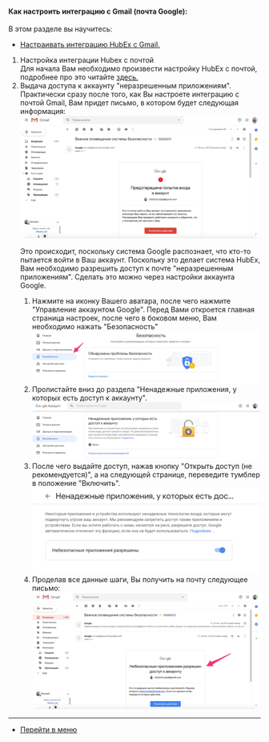 #### Как настроить интеграцию с Gmail (почта Google):
В этом разделе вы научитесь:
<html>
  <meta charset="utf-8">
  <title>Быстрый переход внутри документа</title>
 <ul>
       <li><a href="#gmail">Настраивать интеграцию HubEx с Gmail.</a></li>
 </ul>
</html>

<ol>
<li> Настройка интеграции Hubex с почтой</li>
Для начала Вам необходимо произвести настройку HubEx с почтой, подробнее про это читайте <a href="https://wiki.hubex.ru/docs/FAQ/RU/user/TicketMail.html"> здесь.</a>

<li> Выдача доступа к аккаунту "неразрешенным приложениям".</li>
Практически сразу после того, как Вы настроете интеграцию с почтой Gmail, Вам придет письмо, в котором будет следующая информация:

<img src="/attachments/images/FAQ/USER/HowToManageGmailIntegration/htmgi1.jpg"/>

<p>Это происходит, поскольку система Google распознает, что кто-то пытается войти в Ваш аккаунт. Поскольку это делает система HubEx, Вам необходимо разрешить доступ к почте "неразрешенным приложениям". Сделать это можно через настройки аккаунта Google.</p>

<ol>
<li>Нажмите на иконку Вашего аватара, после чего нажмите "Управление аккаунтом Google". Перед Вами откроется главная страница настроек, после чего в боковом меню, Вам необходимо нажать "Безопасность"</li>

<img src="/attachments/images/FAQ/USER/HowToManageGmailIntegration/htmgi2.jpg"/>

<li>Пролистайте вниз до раздела "Ненадежные приложения, у которых есть доступ к аккаунту".</li>

<img src="/attachments/images/FAQ/USER/HowToManageGmailIntegration/htmgi3.png"/>

<li>После чего выдайте доступ, нажав кнопку "Открыть доступ (не рекомендуется)", а на следующей странице, переведите тумблер в положение "Включить".</li>

<img src="/attachments/images/FAQ/USER/HowToManageGmailIntegration/htmgi4.png"/>

<li>Проделав все данные шаги, Вы получить на почту следующее письмо:</li>

<img src="/attachments/images/FAQ/USER/HowToManageGmailIntegration/htmgi5.jpg"/>

</ol>
</ol>























___
- [Перейти в меню](http://wiki.hubex.ru)

